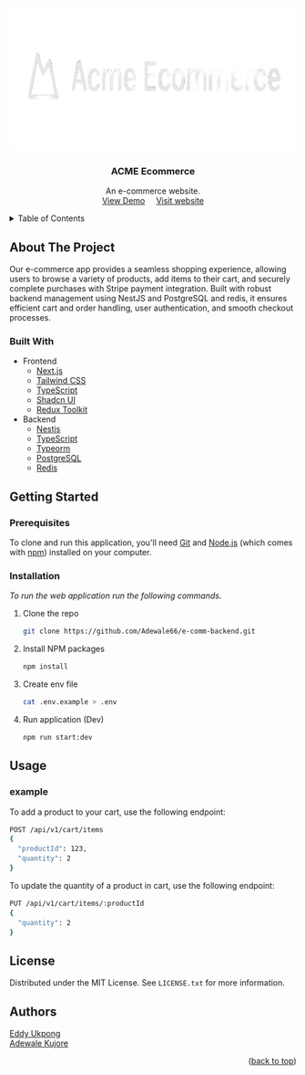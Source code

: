 <a name="readme-top"></a>

<!-- PROJECT LOGO -->
<br />
<div align="center">
  <a href="#readme-top">
    <img src="assets/Logo-vector.png" alt="Logo" width="600" height="250">
  </a>

  <h3 align="center">ACME Ecommerce</h3>

  <p align="center">
    An e-commerce website.
    <br />
    <a href="https://www.youtube.com/watch?v=yCXuyqVTIFU">View Demo</a>
    <span>&nbsp; &nbsp; </span>
    <a href="https://e-comm-frontend-xi.vercel.app/">Visit website</a>
  </p>
</div>

<!-- TABLE OF CONTENTS -->
<details>
  <summary>Table of Contents</summary>
  <ol>
    <li>
      <a href="#about-the-project">About The Project</a>
      <ul>
        <li><a href="#built-with">Built With</a></li>
      </ul>
    </li>
    <li>
      <a href="#getting-started">Getting Started</a>
      <ul>
        <li><a href="#prerequisites">Prerequisites</a></li>
        <li><a href="#installation">Installation</a></li>
      </ul>
    </li>
    <li><a href="#license">License</a></li>
    <li><a href="#author">Authors</a></li>
  </ol>
</details>

<!-- ABOUT THE PROJECT -->

## About The Project

Our e-commerce app provides a seamless shopping experience, allowing users to browse a variety of products, add items to their cart, and securely complete purchases with Stripe payment integration. Built with robust backend management using NestJS and PostgreSQL and redis, it ensures efficient cart and order handling, user authentication, and smooth checkout processes.

### Built With

- Frontend
  - [Next.js](https://nextjs.org/)
  - [Tailwind CSS](https://tailwindcss.com/)
  - [TypeScript](https://www.typescriptlang.org/)
  - [Shadcn UI](https://ui.shadcn.com/)
  - [Redux Toolkit](https://redux-toolkit.js.org/)
- Backend
  - [Nestjs](https://docs.nestjs.com/)
  - [TypeScript](https://www.typescriptlang.org/)
  - [Typeorm](https://typeorm.io/)
  - [PostgreSQL](https://www.postgresql.org/)
  - [Redis](https://redis.io/)

<!-- GETTING STARTED -->

## Getting Started

### Prerequisites

To clone and run this application, you'll need [Git](https://git-scm.com) and [Node.js](https://nodejs.org/en/download/) (which comes with [npm](http://npmjs.com)) installed on your computer.

### Installation

_To run the web application run the following commands._

1. Clone the repo
   ```sh
   git clone https://github.com/Adewale66/e-comm-backend.git
   ```
2. Install NPM packages
   ```sh
   npm install
   ```
3. Create env file

   ```sh
   cat .env.example > .env

   ```

4. Run application (Dev)

   ```sh
   npm run start:dev

   ```

   <!-- USAGE EXAMPLES -->

## Usage

### example

To add a product to your cart, use the following endpoint:

```bash
POST /api/v1/cart/items
{
  "productId": 123,
  "quantity": 2
}

```

To update the quantity of a product in cart, use the following endpoint:

```bash
PUT /api/v1/cart/items/:productId
{
  "quantity": 2
}

```

<!-- LICENSE -->

## License

Distributed under the MIT License. See `LICENSE.txt` for more information.

<!-- Authors -->

## Authors

[Eddy Ukpong](https://github.com/Fahleh) \
[Adewale Kujore](https://github.com/Adewale66)

<p align="right">(<a href="#readme-top">back to top</a>)</p>
